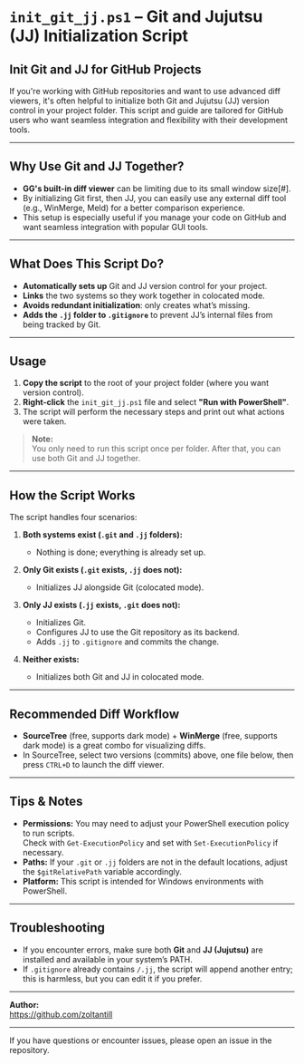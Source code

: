 # `init_git_jj.ps1` – Git and Jujutsu (JJ) Initialization Script

## Init Git and JJ for GitHub Projects

If you're working with GitHub repositories and want to use advanced diff viewers, it's often helpful to initialize both Git and Jujutsu (JJ) version control in your project folder. This script and guide are tailored for GitHub users who want seamless integration and flexibility with their development tools.

---

## Why Use Git and JJ Together?

- **GG's built-in diff viewer** can be limiting due to its small window size[#].
- By initializing Git first, then JJ, you can easily use any external diff tool (e.g., WinMerge, Meld) for a better comparison experience.
- This setup is especially useful if you manage your code on GitHub and want seamless integration with popular GUI tools.

---

## What Does This Script Do?

- **Automatically sets up** Git and JJ version control for your project.
- **Links** the two systems so they work together in colocated mode.
- **Avoids redundant initialization**: only creates what’s missing.
- **Adds the `.jj` folder to `.gitignore`** to prevent JJ’s internal files from being tracked by Git.

---

## Usage

1. **Copy the script** to the root of your project folder (where you want version control).
2. **Right-click** the `init_git_jj.ps1` file and select **"Run with PowerShell"**.
3. The script will perform the necessary steps and print out what actions were taken.

> **Note:**  
> You only need to run this script once per folder. After that, you can use both Git and JJ together.

---

## How the Script Works

The script handles four scenarios:

1. **Both systems exist (`.git` and `.jj` folders):**  
   - Nothing is done; everything is already set up.

2. **Only Git exists (`.git` exists, `.jj` does not):**  
   - Initializes JJ alongside Git (colocated mode).

3. **Only JJ exists (`.jj` exists, `.git` does not):**  
   - Initializes Git.
   - Configures JJ to use the Git repository as its backend.
   - Adds `.jj` to `.gitignore` and commits the change.

4. **Neither exists:**  
   - Initializes both Git and JJ in colocated mode.


---

## Recommended Diff Workflow

- **SourceTree** (free, supports dark mode) + **WinMerge** (free, supports dark mode) is a great combo for visualizing diffs.
- In SourceTree, select two versions (commits) above, one file below, then press `CTRL+D` to launch the diff viewer.

---

## Tips & Notes

- **Permissions:** You may need to adjust your PowerShell execution policy to run scripts.  
  Check with `Get-ExecutionPolicy` and set with `Set-ExecutionPolicy` if necessary.
- **Paths:** If your `.git` or `.jj` folders are not in the default locations, adjust the `$gitRelativePath` variable accordingly.
- **Platform:** This script is intended for Windows environments with PowerShell.

---

## Troubleshooting

- If you encounter errors, make sure both **Git** and **JJ (Jujutsu)** are installed and available in your system’s PATH.
- If `.gitignore` already contains `/.jj`, the script will append another entry; this is harmless, but you can edit it if you prefer.

---

**Author:**  
https://github.com/zoltantill


---

If you have questions or encounter issues, please open an issue in the repository.



